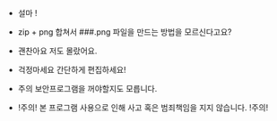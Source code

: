 + 설마 ! 
+ zip + png 합쳐서 ###.png 파일을 만드는 방법을 모르신다고요?
+ 괜찬아요 저도 몰랐어요.
+ 걱정마세요 간단하게 편집하세요!
+ 주의 보안프로그램을 꺼야할지도 모릅니다.



















+ !주의! 본 프로그램 사용으로 인해 사고 혹은 범죄책임을 지지 않습니다. !주의!
